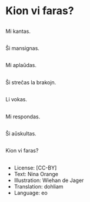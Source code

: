 # Kion vi faras?

##
Mi kantas.

##
Ŝi mansignas.

##
Mi aplaŭdas.

##
Ŝi streĉas la brakojn.

##
Li vokas.

##
Mi respondas.

##
Ŝi aŭskultas.

##
Kion vi faras?

##
* License: [CC-BY]
* Text: Nina Orange
* Illustration: Wiehan de Jager
* Translation: dohliam
* Language: eo
